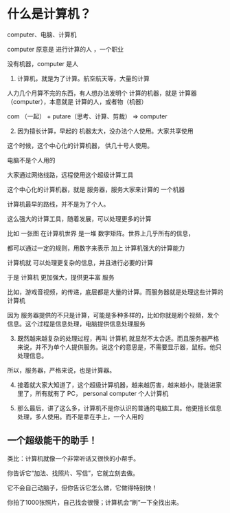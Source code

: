 # 什么是计算机？

computer、电脑、计算机

computer 原意是 进行计算的人 ，一个职业

没有机器，computer 是人


1. 计算机，就是为了计算。航空航天等，大量的计算

人力几个月算不完的东西，有人想办法发明个 计算的机器，就是 计算器（computer），本意就是 计算的人，或者物（机器）

com （一起） + putare（思考、计算、剪裁） => computer

2. 因为擅长计算，早起的 机器太大，没办法个人使用。大家共享使用

这个时候，这个中心化的计算机器， 供几十号人使用。

电脑不是个人用的

大家通过网络线路，远程使用这个超级计算工具

这个中心化的计算机器，就是 服务器，服务大家来计算的 一个机器


计算机最早的路线，并不是为了个人。

这么强大的计算工具，随着发展，可以处理更多的计算

比如 一张图 在计算机世界 是一堆 数字矩阵。世界上几乎所有的信息，

都可以通过一定的规则，用数字来表示 加上 计算机强大的计算能力

计算机就 可以处理更复杂的信息，并且进行必要的计算

于是 计算机 更加强大，提供更丰富 服务

比如，游戏音视频，的传递，底层都是大量的计算。而服务器就是处理这些计算的 计算机

因为 服务器提供的不只是计算，可能是多种多样的，比如你就是刷个视频，发个信息。这个过程是信息处理，电脑提供信息处理服务


3. 既然越来越复杂的处理过程，再叫 计算机 就显然不太合适。而且服务器严格来说，并不为单个人提供服务。说这个的意思是，不需要显示器，鼠标。他只处理信息。

所以，服务器，严格来说，也是计算器。


4. 接着就大家大知道了，这个超级计算机器，越来越厉害，越来越小，能装进家里了，所有就有了 PC，
personal computer 个人计算机


5. 那么最后，讲了这么多，计算机不是你认识的普通的电脑工具。他更擅长信息处理，多人使用。而不是拿在手上，一个人用的


























## 一个超级能干的助手！

类比：计算机就像一个非常听话又很快的小帮手。

你告诉它“加法、找照片、写信”，它就立刻去做。

它不会自己动脑子，但你告诉它怎么做，它做得特别快！

你拍了1000张照片，自己找会很慢；计算机会“刷”一下全找出来。